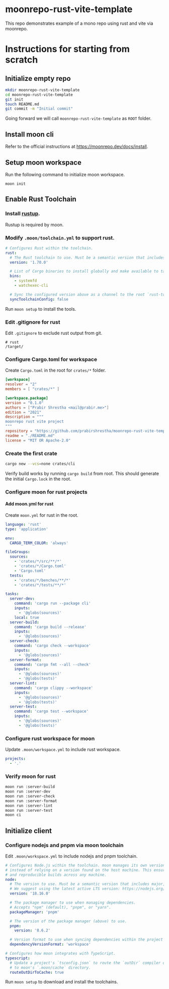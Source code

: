 # moonrepo-rust-vite-template

This repo demonstrates example of a mono repo using rust and vite via moonrepo.

# Instructions for starting from scratch

## Initialize empty repo

```bash
mkdir moonrepo-rust-vite-template
cd moonrepo-rust-vite-template
git init
touch README.md
git commit -m "Initial commit"
```

Going forward we will call `moonrepo-rust-vite-template` as `ROOT` folder.

## Install moon cli

Refer to the official instructions at https://moonrepo.dev/docs/install.

## Setup moon workspace

Run the following command to initialize moon workspace.

```
moon init
```

## Enable Rust Toolchain

### Install [rustup](https://rustup.rs/).

Rustup is required by moon.

### Modify `.moon/toolchain.yml` to support rust.

```yaml
# Configures Rust within the toolchain.
rust:
  # The Rust toolchain to use. Must be a semantic version that includes major, minor, and patch.
  version: '1.70.0'

  # List of Cargo binaries to install globally and make available to tasks.
  bins:
    - systemfd
    - watchexec-cli

  # Sync the configured version above as a channel to the root `rust-toolchain.toml` config.
  syncToolchainConfig: false
```

Run `moon setup` to install the tools.

### Edit .gitignore for rust

Edit `.gitignore` to exclude rust output from git.

```gitignore
# rust
/target/
```

### Configure Cargo.toml for workspace

Create `Cargo.toml` in the root for `crates/*` folder.

```toml
[workspace]
resolver = "2"
members = [ "crates/*" ]

[workspace.package]
version = "0.1.0"
authors = ["Prabir Shrestha <mail@prabir.me>"]
edition = "2021"
description = """
moonrepo rust vite project
"""
repository = "https://github.com/prabirshrestha/moonrepo-rust-vite-template"
readme = "./README.md"
license = "MIT OR Apache-2.0"
```

### Create the first crate

```bash
cargo new --vcs=none crates/cli
```

Verify build works by running `cargo build` from root. This should generate the initial `Cargo.lock` in the root.

### Configure moon for rust projects

#### Add moon.yml for rust

Create `moon.yml` for rust in the root.

```yaml
language: 'rust'
type: 'application'

env:
  CARGO_TERM_COLOR: 'always'

fileGroups:
  sources:
    - 'crates/*/src/**/*'
    - 'crates/*/Cargo.toml'
    - 'Cargo.toml'
  tests:
    - 'crates/*/benches/**/*'
    - 'crates/*/tests/**/*'

tasks:
  server-dev:
    command: 'cargo run --package cli'
    inputs:
      - '@globs(sources)'
    local: true
  server-build:
    command: 'cargo build --release'
    inputs:
      - '@globs(sources)'
  server-check:
    command: 'cargo check --workspace'
    inputs:
      - '@globs(sources)'
  server-format:
    command: 'cargo fmt --all --check'
    inputs:
      - '@globs(sources)'
      - '@globs(tests)'
  server-lint:
    command: 'cargo clippy --workspace'
    inputs:
      - '@globs(sources)'
      - '@globs(tests)'
  server-test:
    command: 'cargo test --workspace'
    inputs:
      - '@globs(sources)'
      - '@globs(tests)'
```

### Configure rust workspace for moon

Update `.moon/workspace.yml` to include rust workspace.

```yaml
projects:
  - '.'
```

### Verify moon for rust

```bash
moon run :server-build
moon run :server-dev
moon run :server-check
moon run :server-format
moon run :server-lint
moon run :server-test
moon ci
```

## Initialize client

### Configure nodejs and pnpm via moon toolchain

Edit `.moon/workspace.yml` to include nodejs and pnpm toolchain.

```yaml
# Configures Node.js within the toolchain. moon manages its own version of Node.js
# instead of relying on a version found on the host machine. This ensures deterministic
# and reproducible builds across any machine.
node:
  # The version to use. Must be a semantic version that includes major, minor, and patch.
  # We suggest using the latest active LTS version: https://nodejs.org/en/about/releases
  version: '18.16.0'

  # The package manager to use when managing dependencies.
  # Accepts "npm" (default), "pnpm", or "yarn".
  packageManager: 'pnpm'

  # The version of the package manager (above) to use.
  pnpm:
    version: '8.6.2'

  # Version format to use when syncing dependencies within the project's `package.json`.
  dependencyVersionFormat: 'workspace'

# Configures how moon integrates with TypeScript.
typescript:
  # Update a project's `tsconfig.json` to route the `outDir` compiler option
  # to moon's `.moon/cache` directory.
  routeOutDirToCache: true
```

Run `moon setup` to download and install the toolchains.

